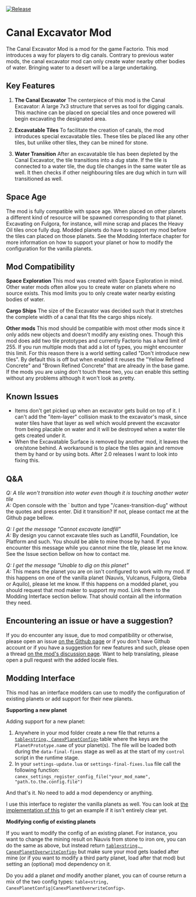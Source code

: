 [![Release](https://github.com/jurgyy/Factorio-Canal-Excavator/actions/workflows/release.yml/badge.svg?branch=master)](https://github.com/jurgyy/Factorio-Canal-Excavator/actions/workflows/release.yml)

# Canal Excavator Mod
The Canal Excavator Mod is a mod for the game Factorio. This mod introduces a way for players to dig canals. Contrary to previous water mods, the canal excavator mod can only create water nearby other bodies of water. Bringing water to a desert will be a large undertaking.

## Key Features
1. **The Canal Excavator**
The centerpiece of this mod is the Canal Excavator: A large 7x3 structure that serves as tool for digging canals. This machine can be placed on special tiles and once powered will begin excavating the designated area.

2. **Excavatable Tiles**
To facilitate the creation of canals, the mod introduces special excavatable tiles. These tiles be placed like any other tiles, but unlike other tiles, they can be mined for stone. 

3. **Water Transition**
After an excavatable tile has been depleted by the Canal Excavator, the tile transitions into a _dug_ state. If the tile is connected to a water tile, the dug tile changes in the same water tile as well. It then checks if other neighbouring tiles are dug which in turn will transitioned as well. 

## Space Age
The mod is fully compatible with space age. When placed on other planets a different kind of resource will be spawned corresponding to that planet. Excavating on Fulgora, for instance, will mine scrap and places the Heavy Oil tiles once fully dug. Modded planets do have to support my mod before the tiles can placed on those planets. See the Modding Interface chapter for more information on how to support your planet or how to modify the configuration for the vanilla planets.

## Mod Compatibility

**Space Exploration**
This mod was created with Space Exploration in mind. Other water mods often allow you to create water on planets where no source exists. This mod limits you to only create water nearby existing bodies of water.

**Cargo Ships**
The size of the Excavator was decided such that it stretches the complete width of a canal that fits the cargo ships nicely.

**Other mods**
This mod should be compatible with most other mods since it only adds new objects and doesn't modify any existing ones. Though this mod does add two tile prototypes and currently Factorio has a hard limit of 255. If you run multiple mods that add a lot of types, you might encounter this limit. For this reason there is a world setting called "Don't introduce new tiles". By default this is off but when enabled it reuses the "Yellow Refined Concrete" and "Brown Refined Concrete" that are already in the base game. If the mods you are using don't touch these two, you can enable this setting without any problems although it won't look as pretty.

## Known Issues
 * Items don't get picked up when an excavator gets build on top of it. I can't add the "item-layer" collision mask to the excavator's mask, since water tiles have that layer as well which would prevent the excavator from being placable on water and it will be destroyed when a water tile gets created under it.
 * When the Excavatable Surface is removed by another mod, it leaves the ore/stone behind. A workaround is to place the tiles again and remove them by hand or by using bots. After 2.0 releases I want to look into fixing this.

## Q&A
*Q: A tile won't transition into water even though it is touching another water tile*  
*A:* Open console with the ` button and type "/canex-transition-dug" without the quotes and press enter. Did it transition? If not, please contact me at the Github page bellow.

*Q: I get the message "Cannot excavate landfill"*  
*A:* By design you cannot excavate tiles such as Landfill, Foundation, Ice Platform and such. You should be able to mine those by hand. If you encounter this message while you cannot mine the tile, please let me know. See the Issue section bellow on how to contact me.

*Q: I get the message "Unable to dig on this planet"*  
*A:* This means the planet you are on isn't configured to work with my mod. If this happens on one of the vanilla planet (Nauvis, Vulcanus, Fulgora, Gleba or Aquilo), please let me know. If this happens on a modded planet, you should request that mod maker to support my mod. Link them to the Modding Interface section bellow. That should contain all the information they need.

## Encountering an issue or have a suggestion?
If you do encounter any issue, due to mod compatibility or otherwise, please open an issue [on the Github page](https://github.com/jurgyy/Factorio-Canal-Excavator/issues) or if you don't have Github account or if you have a suggestion for new features and such, please open a thread [on the mod's discussion page](https://mods.factorio.com/mod/canal-excavator/discussion). Want to help translating, please open a pull request with the added locale files.

## Modding Interface
This mod has an interface modders can use to modify the configuration of existing planets or add support for their new planets.

**Supporting a new planet**

Adding support for a new planet:

1. Anywhere in your mod folder create a new file that returns a [`table<string, CanexPlanetConfig>`](https://github.com/jurgyy/Factorio-Canal-Excavator/blob/master/settings/vanillaPlanetConfig.lua#L3) table where the keys are the `PlanetPrototype.name` of your planet(s). The file will be loaded both during the `data-final-fixes` stage as well as at the start of my `control` script in the runtime stage.
2. In your `settings-update.lua` or `settings-final-fixes.lua` file call the following function: `canex_settings_register_config_file("your_mod_name", "path.to.the.config.file")`

And that's it. No need to add a mod dependency or anything.

I use this interface to register the vanilla planets as well. You can look at [the implementation of this](https://github.com/jurgyy/Factorio-Canal-Excavator/blob/master/settings/registerVanillaPlanetConfig.lua) to get an example if it isn't entirely clear yet.

**Modifying config of existing planets**

If you want to modify the config of an existing planet. For instance, you want to change the mining result on Nauvis from stone to iron ore, you can do the same as above, but instead return [`table<string, CanexPlanetOverwriteConfig>`](https://github.com/jurgyy/Factorio-Canal-Excavator/blob/master/settings/vanillaPlanetConfig.lua#L9) but make sure your mod gets loaded after mine (or if you want to modify a third party planet, load after that mod) but setting an (optional) mod dependency on it.

Do you add a planet _and_ modify another planet, you can of course return a mix of the two config types: `table<string, CanexPlanetConfig|CanexPlanetOverwriteConfig>`.

